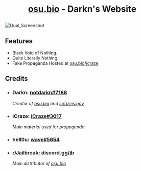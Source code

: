 <h1><p align="center"><a href="https://osu.bio">osu.bio</a> - Darkn's Website</p></h1>

![Dual_Screenshot](https://github.com/NotDarkn/website/assets/73033672/e06e84f5-a56a-4c91-9de1-20f9fee2d337)

<h2>Features</h2>
<ul>
  <li>Black Void of Nothing.</li>
  <li>Quite Literally Nothing.</li>
  <li>Fake Propaganda Hosted at <a href="https://osu.bio/icraze">osu.bio/icraze</a></li>
</ul>

<h2>Credits</h2>
<ul>
  <li><h3>Darkn: <a href="https://discord.com/users/829745505784692776">notdarkn#7188</a></h3></li> 
    <i>Creator of <a href=https://osu.bio>osu.bio</a> and <a href=https://icrazeis.gay>icrazeis.gay</a></i>
  <li><h3>iCraze: <a href="https://discord.com/users/883412614699446283">iCraze#3017</a></h3></li>
    <i>Main material used for propaganda</i>
  <li><h3>hell0u: <a href="https://disocrd.com/users/836279485984538634">wave#5654</a><h3></li>
  <li><h3>r/Jailbreak: <a href="https://discord.gg/jb">discord.gg/jb</a></h3></li>
    <i>Main distributor of <a href=https://osu.bio>osu.bio</a></i>
</ul>
